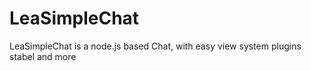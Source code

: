 LeaSimpleChat
=============

LeaSimpleChat is a node.js based Chat, with   easy view system  plugins  stabel  and more
